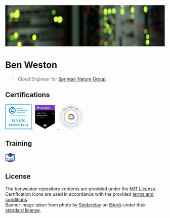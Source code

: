 <div align="center">
    <img src="https://github.com/benweston/benweston/blob/main/img/banner-image.png" alt="Server" width="900" height="130" />
</div>

# Ben Weston

<div align="left">

> Cloud Engineer for [Springer Nature Group](https://www.linkedin.com/company/springernaturegroup/).   

</div>

## Certifications

<div align="left">
    <p align="left">
        <a href="https://lpi.org/verify/LPI000423983/mbdrzy6994">
            <img src="https://github.com/benweston/benweston/blob/main/img/linux-essentials.png" width="82.5228" height="78.4404" alt="Linux Essentials Icon" />
        </a>
        <a href="https://www.credly.com/badges/a8eeb3a2-7db9-4d67-ba0d-3094fdec72fb/public_url">
            <img src="https://github.com/benweston/benweston/blob/google-version/img/terraform-associate-003.png" width="78.4404" height="78.4404" alt="Terraform Associate Icon" />
        </a>
        <a href="https://www.credly.com/badges/1fdddfeb-94d9-4f3e-8345-6ff18388631d/public_url">
            <img src="https://github.com/benweston/benweston/blob/google-version/img/cloud-digital-leader.png" width="78.4404" height="78.4404" alt="Cloud Digital Leader Icon" />
        </a>
    </p>
</div>

## Training

<div align="left">
    <p align="left">
        <a href="https://github.com/benweston/benweston/blob/google-version/courses/courses.md">
            <img src="https://github.com/benweston/benweston/blob/main/img/courses-icon.png" width="30" height="30" alt="Online Courses Icon" />
        </a>
    </p>
</div>

## License

<div align="left">

The benweston repository contents are provided under the [MIT License](https://github.com/benweston/benweston/blob/main/LICENSE).   
Certification icons are used in accordance with the provided [terms and conditions](https://www.lpi.org/logos).   
Banner image taken from photo by [Spiderplay](https://www.istockphoto.com/portfolio/Spiderplay?mediatype=photography) on [iStock](https://www.istockphoto.com/) under their [standard license](https://www.istockphoto.com/help/licenses).   

</div>
